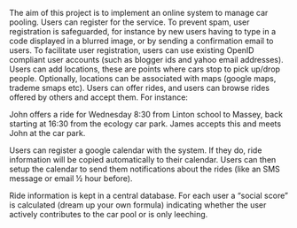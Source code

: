 The aim of this project is to implement an online system to manage car pooling. Users can register for the service. To prevent spam, user registration is safeguarded, for instance by new users having to type in a code displayed in a blurred image, or by sending a confirmation email to users. To facilitate user registration, users can use existing OpenID compliant user accounts (such as blogger ids and yahoo email addresses). Users can add locations, these are points where cars stop to pick up/drop people. Optionally, locations can be associated with maps (google maps, trademe smaps etc). Users can offer rides, and users can browse rides offered by others and accept them. For instance:

John offers a ride for Wednesday 8:30 from Linton school to Massey, back starting at 16:30 from the ecology car park.
James accepts this and meets John at the car park.

Users can register a google calendar with the system. If they do, ride information will be copied automatically to their calendar. Users can then setup the calendar to send them notifications about the rides (like an SMS message or email ½ hour before).

Ride information is kept in a central database. For each user a “social score” is calculated (dream up your own formula) indicating whether the user actively contributes to the car pool or is only leeching.